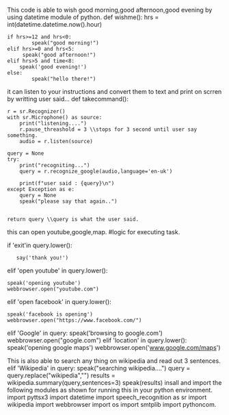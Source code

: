 This code is able to wish good morning,good afternoon,good evening by using datetime module of python.
def wishme():
    hrs = int(datetime.datetime.now().hour)

    if hrs>=12 and hrs<0:
            speak("good morning!")
    elif hrs>=0 and hrs<5:
         speak("good afternoon!")
    elif hrs>5 and time<8:
        speak('good evening!')
    else:
            speak("hello there!")
it can listen to your instructions and convert them to text and print on scrren by writting user said...
def takecommand():

    r = sr.Recognizer()
    with sr.Microphone() as source:
        print("listening....")
        r.pause_threashold = 3 \\stops for 3 second until user say something.
        audio = r.listen(source)

    query = None
    try:
        print("recogniting...")
        query = r.recognize_google(audio,language='en-uk')

        print(f"user said : {query}\n")
    except Exception as e:
        query = None
        speak("please say that again..")
        

    return query \\query is what the user said.

this can open youtube,google,map.
#logic for executing task.


if 'exit'in query.lower():
       
       say('thank you!')

elif 'open youtube' in query.lower():
    
    speak('opening youtube')
    webbrowser.open("youtube.com")
    
elif 'open facebook' in query.lower():
    
    speak('facebook is opening')
    webbrowser.open("https://www.facebook.com/")
elif 'Google' in query:
    speak('browsing to google.com')
    webbrowser.open("google.com")
elif 'location' in query.lower():
    speak('opening google maps')
    webbrowser.open('www.google.com/maps')


This is also able to search any thing on wikipedia and read out 3 sentences.
elif 'Wikipedia' in query:
    speak("searching wikipedia....")
    query = query.replace("wikipedia","")
    results = wikipedia.summary(query,sentences=3)
    speak(results)
insall and import the following modules as shown for running this in your python environment.
import pyttsx3 
import datetime
import speech_recognition as sr
import wikipedia
import webbrowser
import os
import smtplib
import pythoncom.
